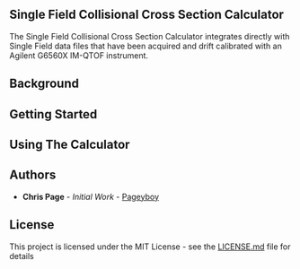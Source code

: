 ## Single Field Collisional Cross Section Calculator

The Single Field Collisional Cross Section Calculator integrates directly with Single Field data files that have been acquired and drift calibrated with an Agilent G6560X IM-QTOF instrument.

## Background



## Getting Started



## Using The Calculator



## Authors

* **Chris Page** - *Initial Work* - [Pageyboy](https://github.com/pageyboy/)

## License

This project is licensed under the MIT License - see the [LICENSE.md](https://github.com/pageyboy/SingleFieldCCSCalc/blob/master/LICENSE.md) file for details
